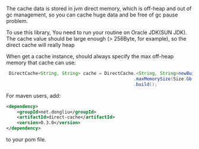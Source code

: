 The cache data is stored in jvm direct memory, which is off-heap and out of gc management, so you can cache huge data and be free of gc pause problem.

To use this library, You need to run your routine on Oracle JDK(SUN JDK). The cache value should be large enough (> 256Byte, for example), so the direct cache will really heap

When get a cache instance, should always specify the max off-heap memory that cache can use:
```java
 DirectCache<String, String> cache = DirectCache.<String, String>newBuilder()
                                                .maxMemorySize(Size.Gb(10))
                                                .build();
```

For maven users, add:
```xml
<dependency>
    <groupId>net.dongliu</groupId>
    <artifactId>direct-cache</artifactId>
    <version>0.3.0</version>
</dependency>
```
to your pom file.
